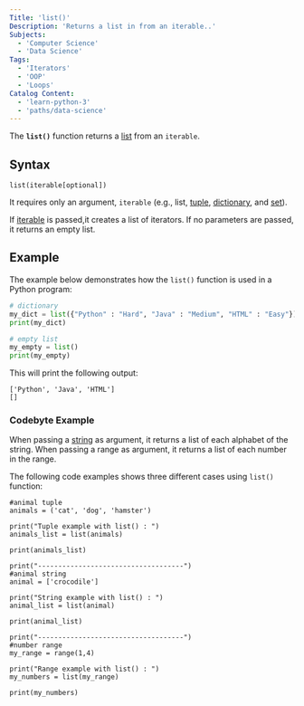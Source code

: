 ```yaml
---
Title: 'list()'
Description: 'Returns a list in from an iterable..'
Subjects:
  - 'Computer Science'
  - 'Data Science'
Tags:
  - 'Iterators'
  - 'OOP'
  - 'Loops'
Catalog Content:
  - 'learn-python-3'
  - 'paths/data-science'
---
```


The **`list()`** function returns a [list](https://www.codecademy.com/resources/docs/python/lists) from an `iterable`.

## Syntax

```pseudo
list(iterable[optional])
```

It requires only an argument, `iterable` (e.g., list, [tuple](https://www.codecademy.com/resources/docs/python/tuples), [dictionary](https://www.codecademy.com/resources/docs/python/dictionaries), and [set](https://www.codecademy.com/resources/docs/python/sets)). 

If [iterable](https://www.codecademy.com/resources/docs/python/iterators) is passed,it creates a list of iterators. If no parameters are passed, it returns an empty list.

## Example

The example below demonstrates how the `list()` function is used in a Python program:

```py
# dictionary
my_dict = list({"Python" : "Hard", "Java" : "Medium", "HTML" : "Easy"})
print(my_dict)

# empty list
my_empty = list()
print(my_empty)
```

This will print the following output:

```shell
['Python', 'Java', 'HTML']
[]
```

### Codebyte Example

When passing a [string](https://www.codecademy.com/resources/docs/python/strings) as argument, it returns a list of each alphabet of the string. When passing a range as argument, it returns a list of each number in the range.

The following code examples shows three different cases using `list()` function:

```codebyte/python
#animal tuple
animals = ('cat', 'dog', 'hamster')

print("Tuple example with list() : ")
animals_list = list(animals)

print(animals_list)

print("------------------------------------")
#animal string
animal = ['crocodile']

print("String example with list() : ")
animal_list = list(animal)

print(animal_list)

print("------------------------------------")
#number range
my_range = range(1,4)

print("Range example with list() : ")
my_numbers = list(my_range)

print(my_numbers)
```
